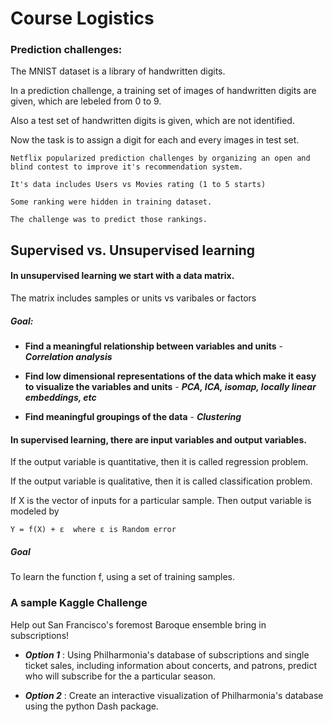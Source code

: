 # Course Logistics

### Prediction challenges:
  The MNIST dataset is a library of handwritten digits.
 
  In a prediction challenge, a training set of images of handwritten digits are given, which are lebeled from 0 to 9.
  
  Also a test set of handwritten digits is given, which are not identified.
  
  Now the task is to assign a digit for each and every images in test set.
  
  
    Netflix popularized prediction challenges by organizing an open and blind contest to improve it's recommendation system.
    
    It's data includes Users vs Movies rating (1 to 5 starts)
    
    Some ranking were hidden in training dataset.
    
    The challenge was to predict those rankings.
    
## Supervised vs. Unsupervised learning
    
  #### In unsupervised learning we start with a data matrix.
  
  The matrix includes samples or units vs varibales or factors 
  
##### Goal:
   * **Find a meaningful relationship between variables and units** - ***Correlation analysis***
   
   * **Find low dimensional representations of the data which make it easy to visualize the variables and units** - ***PCA, ICA, isomap, locally linear embeddings, etc***
   
   * **Find meaningful groupings of the data** - ***Clustering***
   
  #### In supervised learning, there are input variables and output variables.
  
  If the output variable is quantitative, then it is called regression problem.
  
  If the output variable is qualitative, then it is called classification problem.
  
  If X is the vector of inputs for a particular sample. Then output variable is modeled by
  
    Y = f(X) + ε  where ε is Random error
   
   ##### Goal
   To learn the function f, using a set of training samples.
   
### A sample Kaggle Challenge

Help out San Francisco's foremost Baroque ensemble bring in subscriptions!

   * ***Option 1*** : Using Philharmonia's database of subscriptions and single ticket sales, including information about concerts, and patrons, predict who will subscribe for the a particular season.
   
   * ***Option 2*** : Create an interactive visualization of Philharmonia's database using the python Dash package.